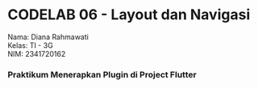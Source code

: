 # CODELAB 06 - Layout dan Navigasi

Nama: Diana Rahmawati <br>
Kelas: TI - 3G <br>
NIM: 2341720162 <br>

### Praktikum Menerapkan Plugin di Project Flutter

